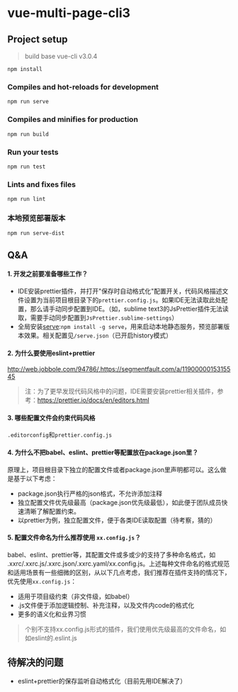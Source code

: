 # vue-multi-page-cli3

## Project setup
> build base vue-cli v3.0.4

```
npm install
```

### Compiles and hot-reloads for development
```
npm run serve
```

### Compiles and minifies for production
```
npm run build
```

### Run your tests
```
npm run test
```

### Lints and fixes files
```
npm run lint
```

### 本地预览部署版本
```
npm run serve-dist
```

## Q&A

#### 1. 开发之前要准备哪些工作？

- IDE安装prettier插件，并打开"保存时自动格式化"配置开关，代码风格描述文件设置为当前项目根目录下的`prettier.config.js`。如果IDE无法读取此处配置，那么请手动同步配置到IDE。（如，sublime text3的JsPrettier插件无法读取，需要手动同步配置到`JsPrettier.sublime-settings`）
- 全局安装[serve](https://github.com/zeit/serve):`npm install -g serve`，用来启动本地静态服务，预览部署版本效果。相关配置见`/serve.json`（已开启history模式）

#### 2. 为什么要使用eslint+prettier

http://web.jobbole.com/94786/,https://segmentfault.com/a/1190000015315545
> 注：为了更早发现代码风格中的问题，IDE需要安装prettier相关插件，参考：https://prettier.io/docs/en/editors.html 

#### 3. 哪些配置文件会约束代码风格

`.editorconfig`和`prettier.config.js`

#### 4. 为什么不把babel、eslint、prettier等配置放在package.json里？

原理上，项目根目录下独立的配置文件或者package.json里声明都可以。这么做是基于以下考虑：

- package.json执行严格的json格式，不允许添加注释
- 独立配置文件优先级最高（package.json优先级最低），如此便于团队成员快速清晰了解配置约束。
- 以prettier为例，独立配置文件，便于各类IDE读取配置（待考察，猜的）

#### 5. 配置文件命名为什么推荐使用 `xx.config.js`？

babel、eslint、prettier等，其配置文件或多或少的支持了多种命名格式，如 .xxrc/.xxrc.js/.xxrc.json/.xxrc.yaml/xx.config.js。上述每种文件命名的格式规范和适用场景有一些细微的区别，从以下几点考虑，我们推荐在插件支持的情况下，优先使用`xx.config.js`：

- 适用于项目级约束（非文件级，如babel）
- .js文件便于添加逻辑控制、补充注释，以及文件内code的格式化
- 更多的语义化和业界习惯

> 个别不支持xx.config.js形式的插件，我们使用优先级最高的文件命名，如如eslint的.eslint.js


## 待解决的问题
- eslint+prettier的保存监听自动格式化（目前先用IDE解决了）
